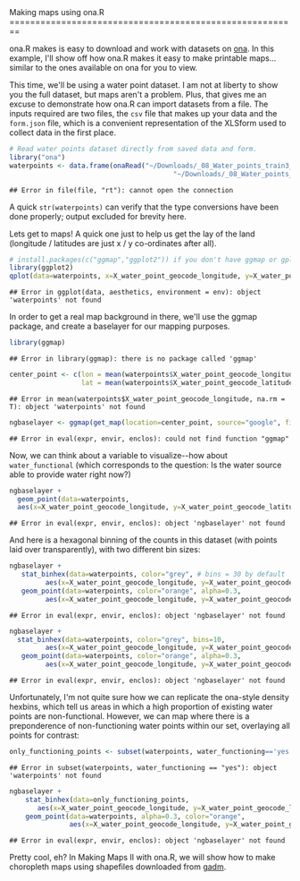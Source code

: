 <link href="http://kevinburke.bitbucket.org/markdowncss/markdown.css" rel="stylesheet"></link>
Making maps using ona.R
========================================================

ona.R makes is easy to download and work with datasets on [ona](https://ona.io). In this example, I'll show off how ona.R makes it easy to make printable maps... similar to the ones available on ona for you to view.

This time, we'll be using a water point dataset. I am not at liberty to show you the full dataset, but maps aren't a problem. Plus, that gives me an excuse to demonstrate how ona.R can import datasets from a file. The inputs required are two files, the `csv` file that makes up your data and the `form.json` file, which is a convenient representation of the XLSform used to collect data in the first place.


```r
# Read water points dataset directly from saved data and form.
library("ona")
waterpoints <- data.frame(onaRead("~/Downloads/_08_Water_points_train3_2012_09_06.csv",
                                         "~/Downloads/_08_Water_points_train3.json"))
```

```
## Error in file(file, "rt"): cannot open the connection
```

A quick `str(waterpoints)` can verify that the type conversions have been done properly; output excluded for brevity here.

Lets get to maps! A quick one just to help us get the lay of the land (longitude / latitudes are just x / y co-ordinates after all).

```r
# install.packages(c("ggmap","ggplot2")) if you don't have ggmap or gplot2 installed yet
library(ggplot2)
qplot(data=waterpoints, x=X_water_point_geocode_longitude, y=X_water_point_geocode_latitude)
```

```
## Error in ggplot(data, aesthetics, environment = env): object 'waterpoints' not found
```

In order to get a real map background in there, we'll use the ggmap package, and create a baselayer for our mapping purposes. 


```r
library(ggmap)
```

```
## Error in library(ggmap): there is no package called 'ggmap'
```

```r
center_point <- c(lon = mean(waterpoints$X_water_point_geocode_longitude, na.rm=T),
                  lat = mean(waterpoints$X_water_point_geocode_latitude, na.rm=T))
```

```
## Error in mean(waterpoints$X_water_point_geocode_longitude, na.rm = T): object 'waterpoints' not found
```

```r
ngbaselayer <- ggmap(get_map(location=center_point, source="google", filename="maptemp", zoom=10), extent='device') + opts(legend.position="bottom")
```

```
## Error in eval(expr, envir, enclos): could not find function "ggmap"
```


Now, we can think about a variable to visualize--how about `water_functional` (which corresponds to the question: Is the water source able to provide water right now?)


```r
ngbaselayer + 
  geom_point(data=waterpoints, 
  aes(x=X_water_point_geocode_longitude, y=X_water_point_geocode_latitude, color=water_functioning))
```

```
## Error in eval(expr, envir, enclos): object 'ngbaselayer' not found
```

And here is a hexagonal binning of the counts in this dataset (with points laid over transparently), with two different bin sizes:

```r
ngbaselayer + 
   stat_binhex(data=waterpoints, color="grey", # bins = 30 by default
         aes(x=X_water_point_geocode_longitude, y=X_water_point_geocode_latitude)) + 
   geom_point(data=waterpoints, color="orange", alpha=0.3,
         aes(x=X_water_point_geocode_longitude, y=X_water_point_geocode_latitude))
```

```
## Error in eval(expr, envir, enclos): object 'ngbaselayer' not found
```

```r
ngbaselayer +
  stat_binhex(data=waterpoints, color="grey", bins=10,
         aes(x=X_water_point_geocode_longitude, y=X_water_point_geocode_latitude)) + 
   geom_point(data=waterpoints, color="orange", alpha=0.3,
         aes(x=X_water_point_geocode_longitude, y=X_water_point_geocode_latitude))
```

```
## Error in eval(expr, envir, enclos): object 'ngbaselayer' not found
```

Unfortunately, I'm not quite sure how we can replicate the ona-style density hexbins, which tell us areas in which a high proportion of existing water points are non-functional. However, we can map where there is a preponderence of non-functioning water points within our set, overlaying all points for contrast:

```r
only_functioning_points <- subset(waterpoints, water_functioning=='yes')
```

```
## Error in subset(waterpoints, water_functioning == "yes"): object 'waterpoints' not found
```

```r
ngbaselayer +
    stat_binhex(data=only_functioning_points,
       aes(x=X_water_point_geocode_longitude, y=X_water_point_geocode_latitude)) + 
    geom_point(data=waterpoints, alpha=0.3, color="orange",
               aes(x=X_water_point_geocode_longitude, y=X_water_point_geocode_latitude))
```

```
## Error in eval(expr, envir, enclos): object 'ngbaselayer' not found
```

Pretty cool, eh?
In Making Maps II with ona.R, we will show how to make choropleth maps using shapefiles downloaded from [gadm](http://gadm.org).
